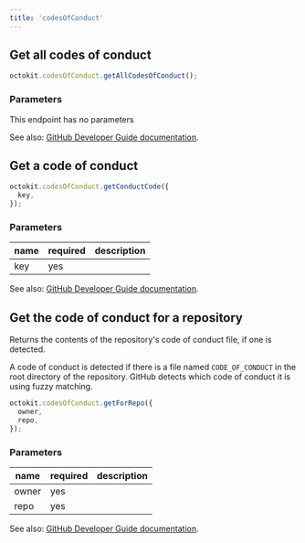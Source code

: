 ```yaml
---
title: 'codesOfConduct'
---
```


## Get all codes of conduct

```js
octokit.codesOfConduct.getAllCodesOfConduct();
```

### Parameters

This endpoint has no parameters

See also: [GitHub Developer Guide documentation](https://docs.github.com/v3/codes_of_conduct/#get-all-codes-of-conduct).

## Get a code of conduct

```js
octokit.codesOfConduct.getConductCode({
  key,
});
```

### Parameters

<table>
  <thead>
    <tr>
      <th>name</th>
      <th>required</th>
      <th>description</th>
    </tr>
  </thead>
  <tbody>
    <tr><td>key</td><td>yes</td><td>

</td></tr>
  </tbody>
</table>

See also: [GitHub Developer Guide documentation](https://docs.github.com/v3/codes_of_conduct/#get-a-code-of-conduct).

## Get the code of conduct for a repository

Returns the contents of the repository's code of conduct file, if one is detected.

A code of conduct is detected if there is a file named `CODE_OF_CONDUCT` in the root directory of the repository. GitHub detects which code of conduct it is using fuzzy matching.

```js
octokit.codesOfConduct.getForRepo({
  owner,
  repo,
});
```

### Parameters

<table>
  <thead>
    <tr>
      <th>name</th>
      <th>required</th>
      <th>description</th>
    </tr>
  </thead>
  <tbody>
    <tr><td>owner</td><td>yes</td><td>

</td></tr>
<tr><td>repo</td><td>yes</td><td>

</td></tr>
  </tbody>
</table>

See also: [GitHub Developer Guide documentation](https://docs.github.com/v3/codes_of_conduct/#get-the-code-of-conduct-for-a-repository).

